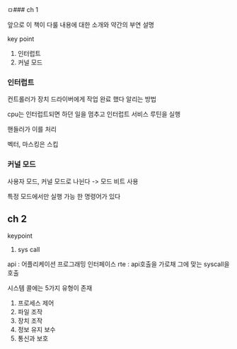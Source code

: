 ㅁ### ch 1

앞으로 이 책이 다룰 내용에 대한 소개와 약간의 부연 설명

key point

1. 인터럽트
2. 커널 모드

### 인터럽트

컨트롤러가 장치 드라이버에게 작업 완료 했다 알리는 방법

cpu는 인터럽트되면 하던 일을 멈추고 인터럽트 서비스 루틴을 실행

핸들러가 이를 처리

벡터, 마스킹은 스킵

### 커널 모드

사용자 모드, 커널 모드로 나뉜다 -> 모드 비트 사용

특정 모드에서만 실행 가능 한 명령어가 있다

## ch 2

keypoint

1. sys call

api : 어플리케이션 프로그래밍 인터페이스
rte : api호출을 가로채 그에 맞는 syscall을 호출

시스템 콜에는 5가지 유형이 존재

1) 프로세스 제어
2) 파일 조작
3) 장치 조작
4) 정보 유지 보수
5) 통신과 보호